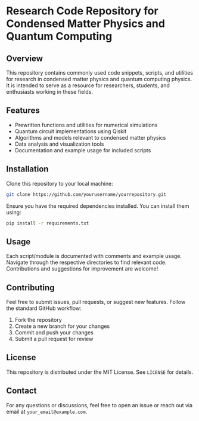 # Research Code Repository for Condensed Matter Physics and Quantum Computing

## Overview
This repository contains commonly used code snippets, scripts, and utilities for research in condensed matter physics and quantum computing physics. It is intended to serve as a resource for researchers, students, and enthusiasts working in these fields.

## Features
- Prewritten functions and utilities for numerical simulations
- Quantum circuit implementations using Qiskit
- Algorithms and models relevant to condensed matter physics
- Data analysis and visualization tools
- Documentation and example usage for included scripts

## Installation
Clone this repository to your local machine:
```bash
git clone https://github.com/yourusername/yourrepository.git
```
Ensure you have the required dependencies installed. You can install them using:
```bash
pip install -r requirements.txt
```

## Usage
Each script/module is documented with comments and example usage. Navigate through the respective directories to find relevant code. Contributions and suggestions for improvement are welcome!

## Contributing
Feel free to submit issues, pull requests, or suggest new features. Follow the standard GitHub workflow:
1. Fork the repository
2. Create a new branch for your changes
3. Commit and push your changes
4. Submit a pull request for review

## License
This repository is distributed under the MIT License. See `LICENSE` for details.

## Contact
For any questions or discussions, feel free to open an issue or reach out via email at `your_email@example.com`.

